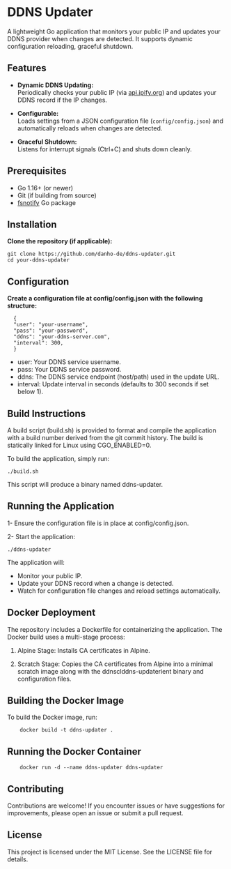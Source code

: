 # DDNS Updater

A lightweight Go application that monitors your public IP and updates your DDNS provider when changes are detected. It supports dynamic configuration reloading, graceful shutdown.

## Features

- **Dynamic DDNS Updating:**  
  Periodically checks your public IP (via [api.ipify.org](https://api.ipify.org)) and updates your DDNS record if the IP changes.

- **Configurable:**  
  Loads settings from a JSON configuration file (`config/config.json`) and automatically reloads when changes are detected.

- **Graceful Shutdown:**  
  Listens for interrupt signals (Ctrl+C) and shuts down cleanly.

## Prerequisites

- Go 1.16+ (or newer)
- Git (if building from source)
- [fsnotify](https://github.com/fsnotify/fsnotify) Go package

## Installation

**Clone the repository (if applicable):**

```
git clone https://github.com/danho-de/ddns-updater.git
cd your-ddns-updater
```

## Configuration

**Create a configuration file at config/config.json with the following structure:**

  ```
    {
    "user": "your-username",
    "pass": "your-password",
    "ddns": "your-ddns-server.com",
    "interval": 300,
    }
  ```

- user: Your DDNS service username.
- pass: Your DDNS service password.
- ddns: The DDNS service endpoint (host/path) used in the update URL.
- interval: Update interval in seconds (defaults to 300 seconds if set below 1).
## Build Instructions

A build script (build.sh) is provided to format and compile the application with a build number derived from the git commit history. The build is statically linked for Linux using CGO_ENABLED=0.

To build the application, simply run:

```
./build.sh
```

This script will produce a binary named ddns-updater.

## Running the Application

1- Ensure the configuration file is in place at config/config.json.

2- Start the application:

  ```
  ./ddns-updater
  ```


The application will:

- Monitor your public IP.
- Update your DDNS record when a change is detected.
- Watch for configuration file changes and reload settings automatically.

## Docker Deployment

The repository includes a Dockerfile for containerizing the application. The Docker build uses a multi-stage process:

1. Alpine Stage:
   Installs CA certificates in Alpine.

2. Scratch Stage:
   Copies the CA certificates from Alpine into a minimal scratch image along with the ddnsclddns-updaterient binary and configuration files.

## Building the Docker Image

To build the Docker image, run:

```
    docker build -t ddns-updater .
```

## Running the Docker Container

```
    docker run -d --name ddns-updater ddns-updater
```

## Contributing

Contributions are welcome! If you encounter issues or have suggestions for improvements, please open an issue or submit a pull request.

## License

This project is licensed under the MIT License. See the LICENSE file for details.
